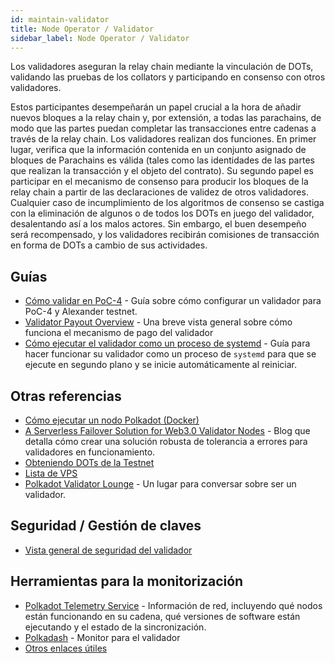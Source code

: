 ```yaml
---
id: maintain-validator
title: Node Operator / Validator
sidebar_label: Node Operator / Validator
---
```


Los validadores aseguran la relay chain mediante la vinculación de DOTs, validando las pruebas de los collators y participando en consenso con otros validadores.

Estos participantes desempeñarán un papel crucial a la hora de añadir nuevos bloques a la relay chain y, por extensión, a todas las parachains, de modo que las partes puedan completar las transacciones entre cadenas a través de la relay chain. Los validadores realizan dos funciones. En primer lugar, verifica que la información contenida en un conjunto asignado de bloques de Parachains es válida (tales como las identidades de las partes que realizan la transacción y el objeto del contrato). Su segundo papel es participar en el mecanismo de consenso para producir los bloques de la relay chain a partir de las declaraciones de validez de otros validadores. Cualquier caso de incumplimiento de los algoritmos de consenso se castiga con la eliminación de algunos o de todos los DOTs en juego del validador, desalentando así a los malos actores. Sin embargo, el buen desempeño será recompensado, y los validadores recibirán comisiones de transacción en forma de DOTs a cambio de sus actividades.

## Guías

- [Cómo validar en PoC-4](maintain-guides-how-to-validate) - Guía sobre cómo configurar un validador para PoC-4 y Alexander testnet.
- [Validator Payout Overview](maintain-guides-validator-payout) - Una breve vista general sobre cómo funciona el mecanismo de pago del validador
- [Cómo ejecutar el validador como un proceso de systemd](maintain-guides-how-to-systemd) - Guía para hacer funcionar su validador como un proceso de `systemd` para que se ejecute en segundo plano y se inicie automáticamente al reiniciar.

## Otras referencias

- [Cómo ejecutar un nodo Polkadot (Docker)](https://medium.com/@acvlls/setting-up-a-maintain-the-easy-way-3a885283091f)
- [A Serverless Failover Solution for Web3.0 Validator Nodes](https://hackernoon.com/a-serverless-failover-solution-for-web-3-0-validator-nodes-e26b9d24c71d) - Blog que detalla cómo crear una solución robusta de tolerancia a errores para validadores en funcionamiento.
- [Obteniendo DOTs de la Testnet](learn-DOT#getting-testnet-dots)
- [Lista de VPS](maintain-guides-how-to-validate#vps-list)
- [Polkadot Validator Lounge](https://matrix.to/#/!NZrbtteFeqYKCUGQtr:matrix.parity.io?via=matrix.parity.io&via=matrix.org&via=web3.foundation) - Un lugar para conversar sobre ser un validador.

## Seguridad / Gestión de claves

- [Vista general de seguridad del validador](https://github.com/w3f/validator-security)

## Herramientas para la monitorización

- [Polkadot Telemetry Service](https://telemetry.polkadot.io/#/Alexander) - Información de red, incluyendo qué nodos están funcionando en su cadena, qué versiones de software están ejecutando y el estado de la sincronización.
- [Polkadash](http://polkadash.io/) - Monitor para el validador
- [Otros enlaces útiles](https://forum.web3.foundation/t/useful-links-for-validators/20)
